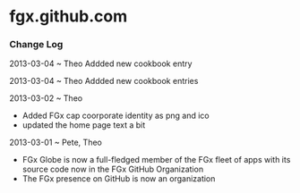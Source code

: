 fgx.github.com
==============


### Change Log

2013-03-04 ~ Theo
Addded new cookbook entry

2013-03-04 ~ Theo
Addded new cookbook entries

2013-03-02 ~ Theo
* Added FGx cap coorporate identity as png and ico
* updated the home page text a bit

2013-03-01 ~ Pete, Theo
* FGx Globe is now a full-fledged member of the FGx fleet of apps with its source code now in the FGx GitHub Organization
* The FGx presence on GitHub is now an organization